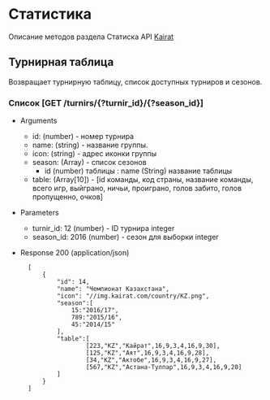 # Статистика
Описание методов раздела Статиска API [Kairat](README.md)

## Турнирная таблица
Возвращает турнирную таблицу, список доступных турниров и сезонов.

### Список [GET /turnirs/{?turnir_id}/{?season_id}]
+ Arguments
    + id: (number) - номер турнира   
    + name: (string) - название группы.
    + icon: (string) - адрес иконки группы
    + season: (Array) - список сезонов
        +  id (number) таблицы : name (String) название таблицы
    + table: (Array[10]) - [id команды, код страны, название команды, всего игр, выйграно, ничьи, проиграно, голов забито, голов пропущенно, очков]

+ Parameters
    + turnir_id: 12 (number) - ID турнира integer
    + season_id: 2016 (number) - сезон для выборки integer

+ Response 200 (application/json)

        [
            {
                "id": 14,
                "name": "Чемпионат Казахстана",
                "icon": "//img.kairat.com/country/KZ.png",
                "season":[
                    15:"2016/17",
                    789:"2015/16",
                    45:"2014/15"
                ],
                "table":[
                        [223,"KZ","Кайрат",16,9,3,4,16,9,30],
                        [125,"KZ","Аят",16,9,3,4,16,9,28],
                        [34,"KZ","Актобе",16,9,3,4,16,9,27],
                        [567,"KZ","Астана-Тулпар",16,9,3,4,16,9,20]
                ]
            }
        ]
        

